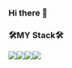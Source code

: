 ### Hi there 👋
### 🛠️MY Stack🛠️
<img src="https://img.shields.io/badge/SpringBoot-6DB33F?style=flat-square&logo=Spring Boot&logoColor=white"/><img src="https://img.shields.io/badge/C-6DB33F?style=flat-square&logo=C&logoColor=white"/><img src="https://img.shields.io/badge/C++-6DB33F?style=flat-square&logo=C++&logoColor=white"/><img src="https://img.shields.io/badge/Java-6DB33F?style=flat-square&logo=Java&logoColor=white"/>
<!--
**beargame123/beargame123** is a ✨ _special_ ✨ repository because its `README.md` (this file) appears on your GitHub profile.
Here are some ideas to get you started:

- 🔭 I’m currently working on ...
- 🌱 I’m currently learning ...
- 👯 I’m looking to collaborate on ...
- 🤔 I’m looking for help with ...
- 💬 Ask me about ...
- 📫 How to reach me: ...
- 😄 Pronouns: ...
- ⚡ Fun fact: ...
-->

